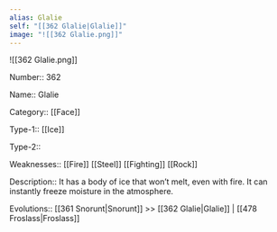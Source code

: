 ```yaml
---
alias: Glalie
self: "[[362 Glalie|Glalie]]"
image: "![[362 Glalie.png]]"
---
```


![[362 Glalie.png]]

Number:: 362

Name:: Glalie

Category:: [[Face]]

Type-1:: [[Ice]]

Type-2::

Weaknesses:: [[Fire]] [[Steel]] [[Fighting]] [[Rock]]

Description:: It has a body of ice that won’t melt, even with fire. It can instantly freeze moisture in the atmosphere.

Evolutions:: [[361 Snorunt|Snorunt]] >> [[362 Glalie|Glalie]] | [[478 Froslass|Froslass]]
